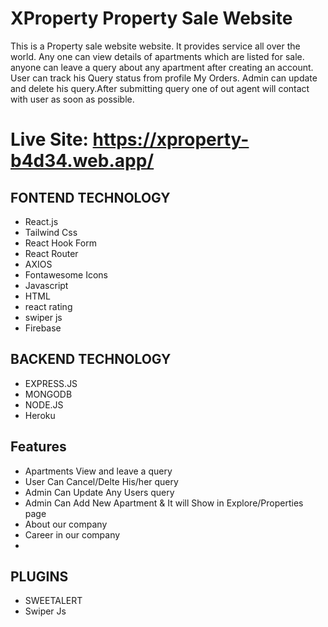 # XProperty Property Sale Website


This is a Property sale website website. It provides service all over the world. Any one can view details of apartments which are listed for sale. anyone can leave a query about any apartment after creating an account. User can track his Query status from profile My Orders. Admin can update and delete his query.After submitting query one of out agent will contact with user as soon as possible.
# Live Site: https://xproperty-b4d34.web.app/
## FONTEND TECHNOLOGY
- React.js
- Tailwind Css
- React Hook Form
- React Router
- AXIOS
- Fontawesome Icons
- Javascript
- HTML
- react rating
- swiper js
- Firebase

## BACKEND TECHNOLOGY
- EXPRESS.JS
- MONGODB
- NODE.JS
- Heroku
## Features

- Apartments View and leave a query
- User Can Cancel/Delte His/her query
- Admin Can Update Any Users query
- Admin Can Add New Apartment & It will Show in Explore/Properties page 
- About our company
- Career in our company
- 

## PLUGINS
- SWEETALERT
- Swiper Js


